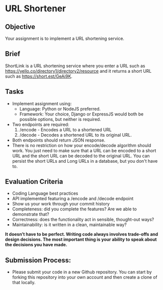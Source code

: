 # URL Shortener

## Objective 
Your assignment is to implement a URL shortening service.

## Brief
ShortLink is a URL shortening service where you enter a URL such as https://yello.co/directory1/directory2/resource and it returns a short URL such  as https://short.est/GeAi9K.

## Tasks 
- Implement assignment using: 
  - Language: Python or NodeJS preferred.
  - Framework: Your choice, Django or ExpressJS would both be possible options, but neither is required.
- Two endpoints are required:
  1. /encode - Encodes a URL to a shortened URL
  2. /decode - Decodes a shortened URL to its original URL. 
- Both endpoints should return JSON response.
- There is no restriction on how your encode/decode algorithm should work. You just need to make sure that a URL can be encoded to a short URL and the short URL can be decoded to the original URL. You can persist the short URLs and  Long URLs in a database, but you don't have to.

## Evaluation Criteria 
- Coding Language best practices
- API implemented featuring a /encode and /decode endpoint
- Show us your work through your commit history
- Completeness: did you complete the features? Are we able to demonstrate that?
- Correctness: does the functionality act in sensible, thought-out ways?
- Maintainability: is it written in a clean, maintainable way?

**It doesn’t have to be perfect. Writing code always involves trade-offs and design decisions. The most important thing is your ability to speak about the decisions you have made.**

## Submission Process:
- Please submit your code in a new Github repository. You can start by forking this repository into your own account and then create a clone of that locally.
